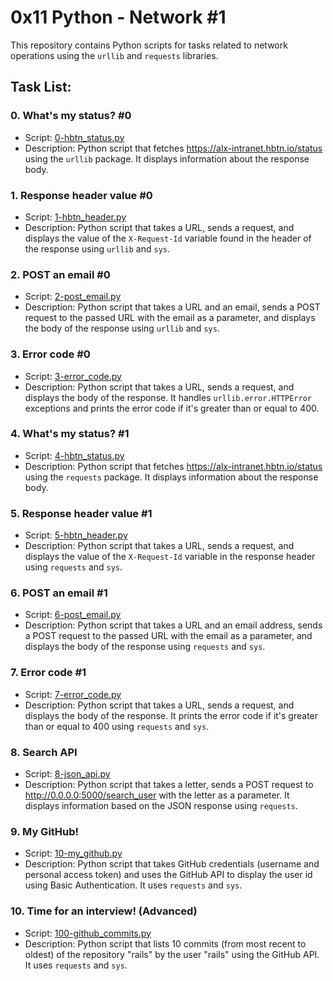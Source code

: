 # 0x11 Python - Network #1

This repository contains Python scripts for tasks related to network operations using the `urllib` and `requests` libraries.

## Task List:

### 0. What's my status? #0
- Script: [0-hbtn_status.py](0x11-python-network_1/0-hbtn_status.py)
- Description: Python script that fetches https://alx-intranet.hbtn.io/status using the `urllib` package. It displays information about the response body.

### 1. Response header value #0
- Script: [1-hbtn_header.py](0x11-python-network_1/1-hbtn_header.py)
- Description: Python script that takes a URL, sends a request, and displays the value of the `X-Request-Id` variable found in the header of the response using `urllib` and `sys`.

### 2. POST an email #0
- Script: [2-post_email.py](0x11-python-network_1/2-post_email.py)
- Description: Python script that takes a URL and an email, sends a POST request to the passed URL with the email as a parameter, and displays the body of the response using `urllib` and `sys`.

### 3. Error code #0
- Script: [3-error_code.py](0x11-python-network_1/3-error_code.py)
- Description: Python script that takes a URL, sends a request, and displays the body of the response. It handles `urllib.error.HTTPError` exceptions and prints the error code if it's greater than or equal to 400.

### 4. What's my status? #1
- Script: [4-hbtn_status.py](0x11-python-network_1/4-hbtn_status.py)
- Description: Python script that fetches https://alx-intranet.hbtn.io/status using the `requests` package. It displays information about the response body.

### 5. Response header value #1
- Script: [5-hbtn_header.py](0x11-python-network_1/5-hbtn_header.py)
- Description: Python script that takes a URL, sends a request, and displays the value of the `X-Request-Id` variable in the response header using `requests` and `sys`.

### 6. POST an email #1
- Script: [6-post_email.py](0x11-python-network_1/6-post_email.py)
- Description: Python script that takes a URL and an email address, sends a POST request to the passed URL with the email as a parameter, and displays the body of the response using `requests` and `sys`.

### 7. Error code #1
- Script: [7-error_code.py](0x11-python-network_1/7-error_code.py)
- Description: Python script that takes a URL, sends a request, and displays the body of the response. It prints the error code if it's greater than or equal to 400 using `requests` and `sys`.

### 8. Search API
- Script: [8-json_api.py](0x11-python-network_1/8-json_api.py)
- Description: Python script that takes a letter, sends a POST request to http://0.0.0.0:5000/search_user with the letter as a parameter. It displays information based on the JSON response using `requests`.

### 9. My GitHub!
- Script: [10-my_github.py](0x11-python-network_1/10-my_github.py)
- Description: Python script that takes GitHub credentials (username and personal access token) and uses the GitHub API to display the user id using Basic Authentication. It uses `requests` and `sys`.

### 10. Time for an interview! (Advanced)
- Script: [100-github_commits.py](0x11-python-network_1/100-github_commits.py)
- Description: Python script that lists 10 commits (from most recent to oldest) of the repository "rails" by the user "rails" using the GitHub API. It uses `requests` and `sys`.

